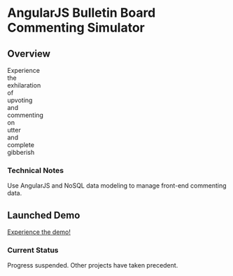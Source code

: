 # AngularJS Bulletin Board Commenting Simulator

Overview
--------

Experience  
the  
exhilaration  
of  
upvoting  
and  
commenting  
on  
utter  
and  
complete  
gibberish

### Technical Notes

Use AngularJS and NoSQL data modeling to manage front-end commenting data.

Launched Demo
--------

[Experience the demo!](https://rawgit.com/dexterford77/angular_bulletin_board/master/index.html)

### Current Status

Progress suspended. Other projects have taken precedent.